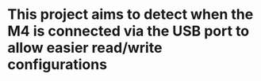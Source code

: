 # This project aims to detect when the M4 is connected via the USB port to allow easier read/write configurations